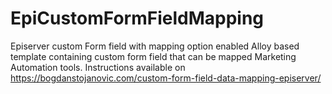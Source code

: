 # EpiCustomFormFieldMapping
Episerver custom Form field with mapping option enabled
Alloy based template containing custom form field that can be mapped Marketing Automation tools.
Instructions available on https://bogdanstojanovic.com/custom-form-field-data-mapping-episerver/
